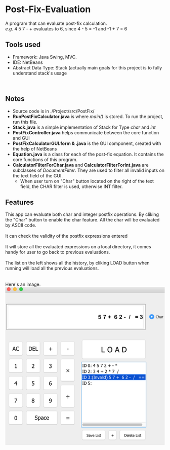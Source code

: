 # Post-Fix-Evaluation
A program that can evaluate post-fix calculation. 
<br> *e.g.* 4 5 7 - +  evaluates to 6, since 4 - 5 = -1 and -1 + 7 = 6

## Tools used
- Framework: Java Swing, MVC.
- IDE: NetBeans
-  Abstract Data Type: Stack (actually main goals for this project is to fully understand stack's usage

<br>

## Notes
- Source code is in ./Project/src/PostFix/
- **RunPostFixCalculator.java** is where _main()_ is stored. To run the project, run this file.
- **Stack.java** is a simple implementation of Stack for Type _char_ and _int_
- **PostFixController.java** helps communicate between the core function and GUI
- **PostFixCalculatorGUI.form & .java** is the GUI component, created with the help of NetBeans 
- **Equation.java** is a class for each of the post-fix equation. It contains the core functions of this program.
- **CalculatorFilterForChar.java** and **CalculatorFilterForInt.java** are subclasses of _DocumentFilter_. They are used to filter all invalid inputs on the text field of the GUI.
  - When user turn on "Char" button located on the right of the text field, the CHAR filter is used, otherwise INT filter.

## Features
This app can evaluate both char and integer postfix operations. By cliking the "Char" button to enable the char feature. All the char will be evaluated by ASCII code. 
<br><br>It can check the validity of the postfix expressions entered
<br><br>It will store all the evaluated expressions on a local directory, it comes handy for user to go back to previous evaluations.
<br><br>The list on the left shows all the history, by cliking LOAD button when running will load all the previous evaluations.
<br><br><br>
Here's an image.
![alt text](image.png)
